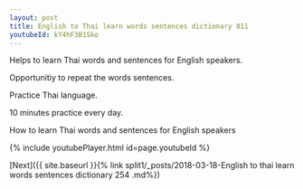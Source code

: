 ```yaml
---
layout: post
title: English to Thai learn words sentences dictionary 811 
youtubeId: kY4hF3B1Sko
---
```

 
 
Helps to learn Thai words and sentences for English speakers.

Opportunitiy to repeat the words sentences. 

Practice Thai language. 
 
10 minutes practice every day. 
 
How to learn Thai words and sentences for English speakers 
 
{% include youtubePlayer.html id=page.youtubeId %}
 
 
[Next]({{ site.baseurl }}{% link  split1/_posts/2018-03-18-English to thai learn words sentences dictionary 254 .md%})
 
